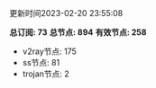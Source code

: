 更新时间2023-02-20 23:55:08

**总订阅: 73**
**总节点: 894**
**有效节点: 258**
- v2ray节点: 175
- ss节点: 81
- trojan节点: 2
